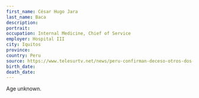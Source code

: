 ```yaml
---
first_name: César Hugo Jara
last_name: Baca
description: 
portrait: 
occupation: Internal Medicine, Chief of Service
employer: Hospital III
city: Iquitos
province: 
country: Peru
source: https://www.telesurtv.net/news/peru-confirman-deceso-otros-dos-medicos-covid-20200509-0016.html
birth_date: 
death_date: 
---
```


Age unknown.